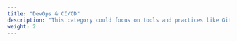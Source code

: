 ```yaml
---
title: "DevOps & CI/CD"
description: "This category could focus on tools and practices like Git, Docker, Kubernetes, Jenkins, and CircleCI, helping developers streamline their development and deployment workflows."
weight: 2
---
```


